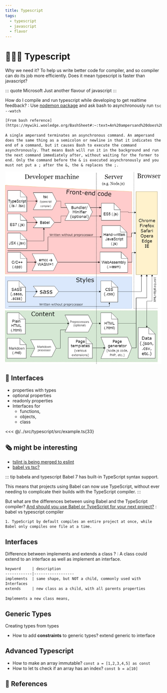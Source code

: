 ```yaml
---
title: Typescript
tags:
  - typescript
  - javascript
  - flavor
---
```


# :family_man_woman_boy: Typescript

<TagLinks />

Why we need it? To help us write better code for compiler, and so compiler
can do its job more efficiently.
Does it mean typescript is faster than javascript?

::: quote Microsoft
Just another flavour of javascript
:::

How do I compile and run typescript while developing to get realtime feedback?
: Use [nodemon package](https://www.npmjs.com/package/nodemon) and ask bash to asynchronously run `tsc --watch`

    [From bash reference](https://mywiki.wooledge.org/BashSheet#:~:text=An%20ampersand%20does%20the%20same,for%20the%20former%20to%20end.)

    A single ampersand terminates an asynchronous command. An ampersand does the same thing as a semicolon or newline in that it indicates the end of a command, but it causes Bash to execute the command asynchronously. That means Bash will run it in the background and run the next command immediately after, without waiting for the former to end. Only the command before the & is executed asynchronously and you must not put a ; after the &, the & replaces the ;.

![web developer toolchain](../../.vuepress/public/img/webdev/web-developer-toolchain.png)

## :large_blue_diamond: Interfaces

- properties with types
- optional properties
- readonly properties
- Interfaces for
  - functions,
  - objects,
  - class

<<< @/../src/typescript/src/example.ts{33}

## :newspaper_roll: might be interesting

- [tslint is being merged to eslint](https://github.com/palantir/tslint/issues/4534)
- [babel vs tsc?](https://www.typescriptlang.org/docs/handbook/babel-with-typescript.html)

::: tip babela and typescript
Babel 7 has built-in TypeScript syntax support.

This means that projects using Babel can now use TypeScript, without ever needing to complicate their builds with the TypeScript compiler.
:::

But what are the differences between using Babel and the TypeScript compiler? [And should you use Babel or TypeScript for your next project?](https://blog.logrocket.com/choosing-between-babel-and-typescript-4ed1ad563e41/#:~:text=TypeScript%20by%20default%20compiles%20an,widespread%20is%20probably%20const%20enums%20.)
: babel vs typescript compiler

    1. TypeScript by default compiles an entire project at once, while Babel only compiles one file at a time.

## Interfaces

Difference between implements and extends a class ?
: A class could extend to an interface as well as implement an interface.

    keyword     | description
    ------------|------------------
    implements  | same shape, but NOT a child, commonly used with Interfaces
    extends     | new class as a child, with all parents properties

    Implements a new class means,

## Generic Types

Creating types from types

- How to add **constraints** to generic types? extend generic to interface

## Advanced Typescript

- How to make an array immutable? `const a = [1,2,3,4,5] as const`
- How to let ts check if an array has an index? `const b = a[10]`

## :closed_book: References

<Footer />
